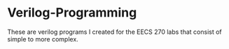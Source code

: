 # Verilog-Programming

These are verilog programs I created for the EECS 270 labs that consist of simple to more complex.
